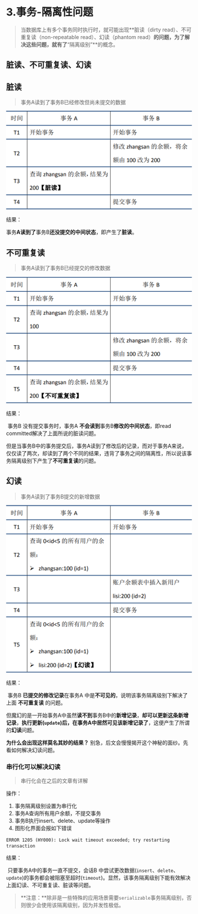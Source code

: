 # 3.事务-隔离性问题

> 当数据库上有多个事务同时执行时，就可能出现**脏读（dirty read）、不可重复读（non-repeatable read）、幻读（phantom read）**的问题，为了解决这些问题，就有了**“隔离级别”**的概念。



## 脏读、不可重复读、幻读

## 脏读

> 事务A读到了事务B已经修改但尚未提交的数据

![](https://raw.githubusercontent.com/affectalways/Flee-as-a-bird-to-your-mountain/main/MySQL/pictures/3.%E4%BA%8B%E5%8A%A1-%E9%9A%94%E7%A6%BB%E6%80%A7%E9%97%AE%E9%A2%98-%E8%84%8F%E8%AF%BB.png)

结果：

​		事务**A读到了**事务B**还没提交的中间状态**，即产生了**脏读**。



## 不可重复读

> 事务A读到了事务B已经提交的修改数据

![](https://raw.githubusercontent.com/affectalways/Flee-as-a-bird-to-your-mountain/main/MySQL/pictures/3.%E4%BA%8B%E5%8A%A1-%E9%9A%94%E7%A6%BB%E6%80%A7%E9%97%AE%E9%A2%98-%E4%B8%8D%E5%8F%AF%E9%87%8D%E5%A4%8D%E8%AF%BB.png)

结果：

​		事务B 没有提交事务时，事务A **不会读到**事务B**修改的中间状态**，即read committed解决了上面所说的脏读问题。

​		但是当事务B中的事务提交后，事务A读到了修改后的记录，而对于事务A来说，仅仅读了两次，却读到了两个不同的结果，违背了事务之间的隔离性，所以说该事务隔离级别下产生了**不可重复读**的问题。



## 幻读

> 事务A读到了事务B提交的新增数据

![](https://raw.githubusercontent.com/affectalways/Flee-as-a-bird-to-your-mountain/main/MySQL/pictures/3.%E4%BA%8B%E5%8A%A1-%E9%9A%94%E7%A6%BB%E6%80%A7%E9%97%AE%E9%A2%98-%E5%B9%BB%E8%AF%BB.png)

结果：

​		事务B **已提交的修改记录**在事务A 中是**不可见的**，说明该事务隔离级别下解决了上面 **不可重复读** 的问题。

​		但魔幻的是一开始事务A中虽然**读不到**事务B中的**新增记录**，**却可以更新这条新增记录**，**执行更新(`update`)后，在事务A中居然可见该新增记录了**，这便产生了所谓的**幻读**问题。

**为什么会出现这样莫名其妙的结果？** 别急，后文会慢慢揭开这个神秘的面纱。先看如何解决幻读问题。



### 串行化可以解决幻读

> 串行化会在之后的文章有详解

操作：

1. 事务隔离级别设置为串行化
2. 事务A查询所有用户余额，不提交事务
3. 事务B执行insert、delete、update等操作
4. 图形化界面会报如下错误

```
ERROR 1205 (HY000): Lock wait timeout exceeded; try restarting transaction
```

结果：

​		只要事务A中的事务一直不提交，会话B 中尝试更改数据(`insert`、`delete`、`update`)的事务都会被阻塞至超时(`timeout`)。显然，该事务隔离级别下能有效解决上面幻读、不可重复读、脏读等问题。



> **注意：**除非是一些特殊的应用场景需要`serializable`事务隔离级别，否则很少会使用该隔离级别，因为并发性极低。

